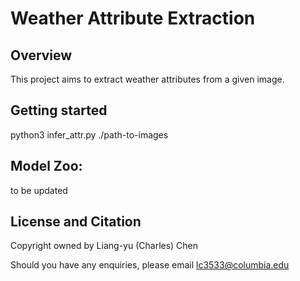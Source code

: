 # Weather Attribute Extraction



## Overview
This project aims to extract weather attributes from a given image.

## Getting started
 python3 infer_attr.py ./path-to-images


## Model Zoo:
to be updated

## License and Citation
Copyright owned by Liang-yu (Charles) Chen

Should you have any enquiries, please email lc3533@columbia.edu


